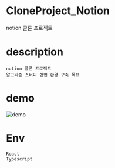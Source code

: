 # CloneProject_Notion
notion 클론 프로젝트 



# description

```
notion 클론 프로젝트
알고리즘 스터디 협업 환경 구축 목표
```

# demo

![demo](https://user-images.githubusercontent.com/52990629/126037991-6e3dba2d-fd02-44f1-b525-6812e60c445a.gif)


# Env

```
React
Typescript
```



